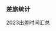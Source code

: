 ### 差旅统计

2023出差时间汇总

<script  src="https://cdn.jsdelivr.net/npm/chart.js@4.4.0/dist/chart.umd.min.js"></script>

<canvas id="myChart" width="400" height="200"></canvas>
<script>
const ctx = document.getElementById('myChart');
const labels = ['1月份', '2月份', '3月份','4月份', '5月份', '6月份', '7月份','8月份','9月份','10月份','11月份','12月份'];  // 设置 X 轴上对应的标签
const data = {
  labels: labels,
  datasets: [{
    label: '2023年出差统计',
    data: [0,0,5,15,4,30,25,0,11,11,10,0],
    fill: false,
    borderColor: 'rgb(0, 128, 0)', // 设置线的颜色
	backgroundColor: ['rgba(179, 0, 33, 0.5)'],// 设置点的填充色
	pointStyle: 'circle',     //设置点类型为圆点
    pointRadius: 5,    //设置圆点半径
    pointHoverRadius: 10, //设置鼠标移动上去后圆点半径
    tension: 0.1
  }]
};
const config = {
  type: 'line', // 设置图表类型
  data: data,
  options: {
    responsive: true,  // 设置图表为响应式
    interaction: {  // 设置每个点的交互
      intersect: false,
    },
    scales: {  // 设置 X 轴与 Y 轴
      x: {
        display: true,
        title: {
          display: true,
          text: '月份'
        }
      },
      y: {
        display: true,
        title: {
          display: true,
          text: '天数'
        }
      }
    }
  }
};
const myChart = new Chart(ctx, config);
</script>








